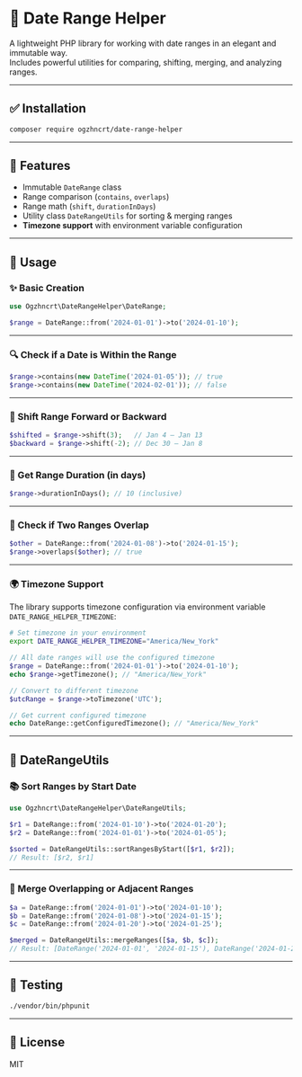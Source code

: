 # 📅 Date Range Helper

A lightweight PHP library for working with date ranges in an elegant and immutable way.  
Includes powerful utilities for comparing, shifting, merging, and analyzing ranges.

---

## ✅ Installation

```bash
composer require ogzhncrt/date-range-helper
```

---

## 🧠 Features

- Immutable `DateRange` class
- Range comparison (`contains`, `overlaps`)
- Range math (`shift`, `durationInDays`)
- Utility class `DateRangeUtils` for sorting & merging ranges
- **Timezone support** with environment variable configuration

---

## 🚀 Usage

### ✨ Basic Creation

```php
use Ogzhncrt\DateRangeHelper\DateRange;

$range = DateRange::from('2024-01-01')->to('2024-01-10');
```

---

### 🔍 Check if a Date is Within the Range

```php
$range->contains(new DateTime('2024-01-05')); // true
$range->contains(new DateTime('2024-02-01')); // false
```

---

### 🔁 Shift Range Forward or Backward

```php
$shifted = $range->shift(3);   // Jan 4 – Jan 13
$backward = $range->shift(-2); // Dec 30 – Jan 8
```

---

### 📏 Get Range Duration (in days)

```php
$range->durationInDays(); // 10 (inclusive)
```

---

### 🔗 Check if Two Ranges Overlap

```php
$other = DateRange::from('2024-01-08')->to('2024-01-15');
$range->overlaps($other); // true
```

---

### 🌍 Timezone Support

The library supports timezone configuration via environment variable `DATE_RANGE_HELPER_TIMEZONE`:

```bash
# Set timezone in your environment
export DATE_RANGE_HELPER_TIMEZONE="America/New_York"
```

```php
// All date ranges will use the configured timezone
$range = DateRange::from('2024-01-01')->to('2024-01-10');
echo $range->getTimezone(); // "America/New_York"

// Convert to different timezone
$utcRange = $range->toTimezone('UTC');

// Get current configured timezone
echo DateRange::getConfiguredTimezone(); // "America/New_York"
```

---

## 🧰 DateRangeUtils

### 📚 Sort Ranges by Start Date

```php
use Ogzhncrt\DateRangeHelper\DateRangeUtils;

$r1 = DateRange::from('2024-01-10')->to('2024-01-20');
$r2 = DateRange::from('2024-01-01')->to('2024-01-05');

$sorted = DateRangeUtils::sortRangesByStart([$r1, $r2]);
// Result: [$r2, $r1]
```

---

### 🧪 Merge Overlapping or Adjacent Ranges

```php
$a = DateRange::from('2024-01-01')->to('2024-01-10');
$b = DateRange::from('2024-01-08')->to('2024-01-15');
$c = DateRange::from('2024-01-20')->to('2024-01-25');

$merged = DateRangeUtils::mergeRanges([$a, $b, $c]);
// Result: [DateRange('2024-01-01', '2024-01-15'), DateRange('2024-01-20', '2024-01-25')]
```

---

## 🧪 Testing

```bash
./vendor/bin/phpunit
```

---

## 📄 License

MIT
